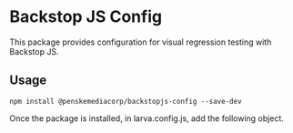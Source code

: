 # Backstop JS Config

This package provides configuration for visual regression testing with Backstop JS. 

## Usage

```
npm install @penskemediacorp/backstopjs-config --save-dev
```

Once the package is installed, in larva.config.js, add the following object.